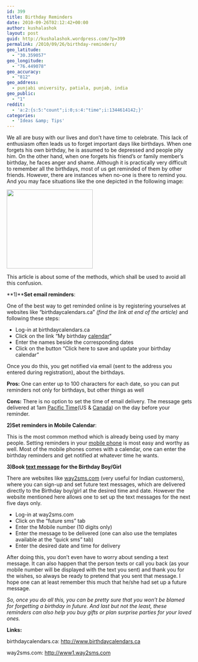 ```yaml
---
id: 399
title: Birthday Reminders
date: 2010-09-26T02:12:42+00:00
author: kushalashok
layout: post
guid: http://kushalashok.wordpress.com/?p=399
permalink: /2010/09/26/birthday-reminders/
geo_latitude:
  - "30.359057"
geo_longitude:
  - "76.449078"
geo_accuracy:
  - "812"
geo_address:
  - punjabi university, patiala, punjab, india
geo_public:
  - "1"
reddit:
  - 'a:2:{s:5:"count";i:0;s:4:"time";i:1344614142;}'
categories:
  - 'Ideas &amp; Tips'
---
```

We all are busy with our lives and don&#8217;t have time to celebrate. This lack of enthusiasm often leads us to forget important days like birthdays. When one forgets his own birthday, he is assumed to be depressed and people pity him. On the other hand, when one forgets his friend&#8217;s or family member&#8217;s birthday, he faces anger and shame. Although it is practically very difficult to remember all the birthdays, most of us get reminded of them by other friends. However, there are instances when no-one is there to remind you. And you may face situations like the one depicted in the following image:
  
[<img class="aligncenter size-full wp-image-401" title="dont talk" src="http://kushalashok.files.wordpress.com/2010/09/dont-talk.jpg" alt="" width="234" height="215" />](http://kushalashok.files.wordpress.com/2010/09/dont-talk.jpg)

This article is about some of the methods, which shall be used to avoid all this confusion.

**1)****Set email reminders**:

One of the best way to get reminded online is by registering yourselves at websites like &#8220;birthdaycalendars.ca&#8221; _(find the link at end of the article)_ and following these steps:

  * Log-in at birthdaycalendars.ca
  * Click on the link &#8220;My birthday <a class="zem_slink" title="Calendar" rel="wikipedia" href="http://en.wikipedia.org/wiki/Calendar">calendar</a>&#8220;
  * Enter the names beside the corresponding dates
  * Click on the button &#8220;Click here to save and update your birthday calendar&#8221;

Once you do this, you get notified via email (sent to the address you entered during registration), about the birthdays.

**Pros:** One can enter up to 100 characters for each date, so you can put reminders not only for birthdays, but other things as well

**Cons:** There is no option to set the time of email delivery. The message gets delivered at 1am <a class="zem_slink" title="Pacific Time Zone" rel="wikipedia" href="http://en.wikipedia.org/wiki/Pacific_Time_Zone">Pacific Time</a>(US & <a class="zem_slink" title="Canada" rel="geolocation" href="http://maps.google.com/maps?ll=45.4,-75.6666666667&spn=10.0,10.0&q=45.4,-75.6666666667%20%28Canada%29&t=h">Canada</a>) on the day before your reminder.

**2)Set reminders in Mobile Calendar**:

This is the most common method which is already being used by many people. Setting reminders in your <a class="zem_slink" title="Mobile phone" rel="wikipedia" href="http://en.wikipedia.org/wiki/Mobile_phone">mobile phone</a> is most easy and worthy as well. Most of the mobile phones comes with a calendar, one can enter the birthday reminders and get notified at whatever time he wants.

**3)Book <a class="zem_slink" title="Text messaging" rel="wikipedia" href="http://en.wikipedia.org/wiki/Text_messaging">text message</a> for the Birthday Boy/Girl**

There are websites like <a class="zem_slink" title="Way2SMS.com" rel="homepage" href="http://www.way2sms.com">way2sms.com</a> (very useful for Indian customers), where you can sign-up and set future text messages, which are delivered directly to the Birthday boy/girl at the desired time and date. However the website mentioned here allows one to set up the text messages for the next five days only.

  * Log-in at way2sms.com
  * Click on the &#8220;future sms&#8221; tab
  * Enter the Mobile number (10 digits only)
  * Enter the message to be delivered (one can also use the templates available at the &#8220;quick sms&#8221; tab)
  * Enter the desired date and time for delivery

After doing this, you don&#8217;t even have to worry about sending a text message. It can also happen that the person texts or call you back (as your mobile number will be displayed with the text you sent) and thank you for the wishes, so always be ready to pretend that you sent that message. I hope one can at least remember this much that he/she had set up a future message.

_So, once you do all this, you can be pretty sure that you won&#8217;t be blamed for forgetting a birthday in future. And last but not the least, these reminders can also help you buy gifts or plan surprise parties for your loved ones._

**Links:**

birthdaycalendars.ca: <a href="http://www.birthdaycalendars.ca" target="_blank">http://www.birthdaycalendars.ca</a>

way2sms.com: <a href="http://www1.way2sms.com" target="_blank">http://www1.way2sms.com</a>